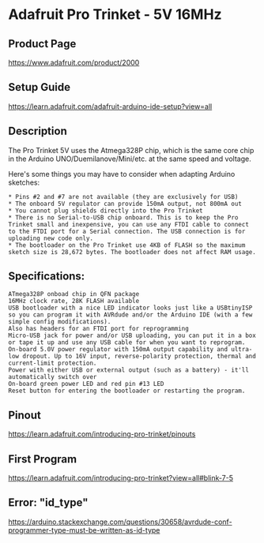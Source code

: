 # Adafruit Pro Trinket - 5V 16MHz

## Product Page

https://www.adafruit.com/product/2000

## Setup Guide

https://learn.adafruit.com/adafruit-arduino-ide-setup?view=all

## Description

The Pro Trinket 5V uses the Atmega328P chip, which is the same core chip in the Arduino UNO/Duemilanove/Mini/etc. at the same speed and voltage.


Here's some things you may have to consider when adapting Arduino sketches:

    * Pins #2 and #7 are not available (they are exclusively for USB)
    * The onboard 5V regulator can provide 150mA output, not 800mA out
    * You cannot plug shields directly into the Pro Trinket
    * There is no Serial-to-USB chip onboard. This is to keep the Pro Trinket small and inexpensive, you can use any FTDI cable to connect to the FTDI port for a Serial connection. The USB connection is for uploading new code only.
    * The bootloader on the Pro Trinket use 4KB of FLASH so the maximum sketch size is 28,672 bytes. The bootloader does not affect RAM usage.

## Specifications:

    ATmega328P onboad chip in QFN package
    16MHz clock rate, 28K FLASH available
    USB bootloader with a nice LED indicator looks just like a USBtinyISP so you can program it with AVRdude and/or the Arduino IDE (with a few simple config modifications).
    Also has headers for an FTDI port for reprogramming
    Micro-USB jack for power and/or USB uploading, you can put it in a box or tape it up and use any USB cable for when you want to reprogram.
    On-board 5.0V power regulator with 150mA output capability and ultra-low dropout. Up to 16V input, reverse-polarity protection, thermal and current-limit protection.
    Power with either USB or external output (such as a battery) - it'll automatically switch over
    On-board green power LED and red pin #13 LED
    Reset button for entering the bootloader or restarting the program.

## Pinout

https://learn.adafruit.com/introducing-pro-trinket/pinouts

## First Program 

https://learn.adafruit.com/introducing-pro-trinket?view=all#blink-7-5

## Error: "id_type"

https://arduino.stackexchange.com/questions/30658/avrdude-conf-programmer-type-must-be-written-as-id-type